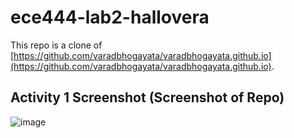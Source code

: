 # ece444-lab2-hallovera

This repo is a clone of [https://github.com/varadbhogayata/varadbhogayata.github.io](https://github.com/varadbhogayata/varadbhogayata.github.io).

## Activity 1 Screenshot (Screenshot of Repo)

![image](https://github.com/hallovera/ece444-lab2-hallovera/assets/75815453/c3728051-0fdc-4c1e-bf59-e5996ac028a6)
